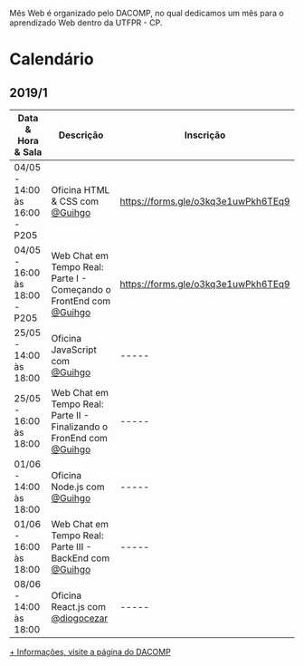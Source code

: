 Mês Web é organizado pelo DACOMP, no qual dedicamos um mês para o aprendizado Web dentro da UTFPR - CP.

# Calendário

## 2019/1

| Data & Hora & Sala   | Descrição  | Inscrição
|-----|---|---|
|  04/05 - 14:00 às 16:00 - P205 |  Oficina HTML & CSS com [@Guihgo](https://www.github.com/Guihgo) | https://forms.gle/o3kq3e1uwPkh6TEq9
|  04/05 - 16:00 às 18:00 - P205    |  Web Chat em Tempo Real: Parte I - Começando o FrontEnd com [@Guihgo](https://www.github.com/Guihgo) | https://forms.gle/o3kq3e1uwPkh6TEq9
|  25/05 - 14:00 às 18:00     |  Oficina JavaScript com [@Guihgo](https://www.github.com/Guihgo) | -----
|  25/05 - 16:00 às 18:00     |  Web Chat em Tempo Real: Parte II - Finalizando o FronEnd com [@Guihgo](https://www.github.com/Guihgo) | -----
|  01/06 - 14:00 às 18:00     |  Oficina Node.js com [@Guihgo](https://www.github.com/Guihgo) | -----
|  01/06 - 16:00 às 18:00     |  Web Chat em Tempo Real: Parte III - BackEnd com [@Guihgo](https://www.github.com/Guihgo) | -----
|  08/06 - 14:00 às 18:00     |  Oficina React.js com [@diogocezar](https://github.com/diogocezar) | -----

[+ Informações, visite a página do DACOMP](https://www.facebook.com/dacompcp/)
